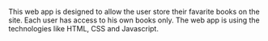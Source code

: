 This web app is designed  to allow the user store their favarite books on the site. Each user has access to his own books only. The web app is using the technologies like HTML, CSS and Javascript.

